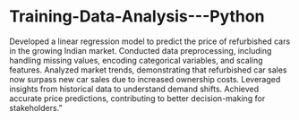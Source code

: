 # Training-Data-Analysis---Python

 Developed a linear regression model to predict the price of refurbished cars in the growing Indian market.
 Conducted data preprocessing, including handling missing values, encoding categorical variables, and scaling
 features. Analyzed market trends, demonstrating that refurbished car sales now surpass new car sales due to
 increased ownership costs. Leveraged insights from historical data to understand demand shifts. Achieved accurate
 price predictions, contributing to better decision-making for stakeholders.”
